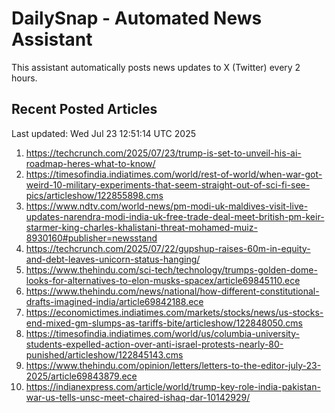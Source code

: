 # DailySnap - Automated News Assistant

This assistant automatically posts news updates to X (Twitter) every 2 hours.

## Recent Posted Articles

Last updated: Wed Jul 23 12:51:14 UTC 2025

1. https://techcrunch.com/2025/07/23/trump-is-set-to-unveil-his-ai-roadmap-heres-what-to-know/
2. https://timesofindia.indiatimes.com/world/rest-of-world/when-war-got-weird-10-military-experiments-that-seem-straight-out-of-sci-fi-see-pics/articleshow/122855898.cms
3. https://www.ndtv.com/world-news/pm-modi-uk-maldives-visit-live-updates-narendra-modi-india-uk-free-trade-deal-meet-british-pm-keir-starmer-king-charles-khalistani-threat-mohamed-muiz-8930160#publisher=newsstand
4. https://techcrunch.com/2025/07/22/gupshup-raises-60m-in-equity-and-debt-leaves-unicorn-status-hanging/
5. https://www.thehindu.com/sci-tech/technology/trumps-golden-dome-looks-for-alternatives-to-elon-musks-spacex/article69845110.ece
6. https://www.thehindu.com/news/national/how-different-constitutional-drafts-imagined-india/article69842188.ece
7. https://economictimes.indiatimes.com/markets/stocks/news/us-stocks-end-mixed-gm-slumps-as-tariffs-bite/articleshow/122848050.cms
8. https://timesofindia.indiatimes.com/world/us/columbia-university-students-expelled-action-over-anti-israel-protests-nearly-80-punished/articleshow/122845143.cms
9. https://www.thehindu.com/opinion/letters/letters-to-the-editor-july-23-2025/article69843879.ece
10. https://indianexpress.com/article/world/trump-key-role-india-pakistan-war-us-tells-unsc-meet-chaired-ishaq-dar-10142929/
